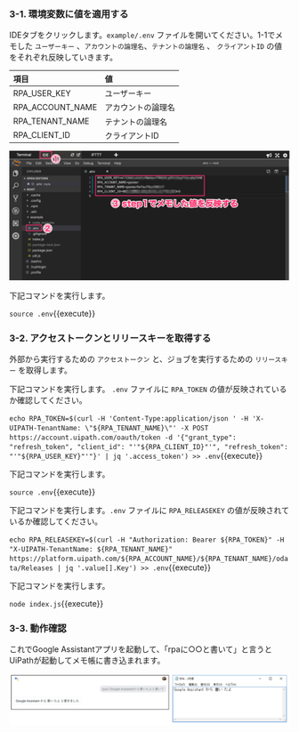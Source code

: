 ### 3-1. 環境変数に値を適用する
IDEタブをクリックします。`example/.env` ファイルを開いてください。1-1でメモした `ユーザーキー` 、`アカウントの論理名`、`テナントの論理名` 、 `クライアントID` の値をそれぞれ反映していきます。

|項目|値|
|:--|:--|
|RPA_USER_KEY| ユーザーキー|
|RPA_ACCOUNT_NAME|アカウントの論理名|
|RPA_TENANT_NAME|テナントの論理名|
|RPA_CLIENT_ID|クライアントID|

![s300](https://raw.githubusercontent.com/gaomar/katacoda-scenarios/master/uipath-ifttt-playground/images/s300.png)

下記コマンドを実行します。

`source .env`{{execute}}

### 3-2. アクセストークンとリリースキーを取得する
外部から実行するための `アクセストークン` と、ジョブを実行するための `リリースキー` を取得します。

下記コマンドを実行します。 `.env` ファイルに `RPA_TOKEN` の値が反映されているか確認してください。

`echo RPA_TOKEN=$(curl -H 'Content-Type:application/json ' -H 'X-UIPATH-TenantName: \"${RPA_TENANT_NAME}\"' -X POST https://account.uipath.com/oauth/token -d '{"grant_type": "refresh_token", "client_id": "'"${RPA_CLIENT_ID}"'", "refresh_token": "'"${RPA_USER_KEY}"'"}' | jq '.access_token') >> .env`{{execute}}

下記コマンドを実行します。

`source .env`{{execute}}

下記コマンドを実行します。`.env` ファイルに `RPA_RELEASEKEY` の値が反映されているか確認してください。

`echo RPA_RELEASEKEY=$(curl -H "Authorization: Bearer ${RPA_TOKEN}" -H "X-UIPATH-TenantName: ${RPA_TENANT_NAME}" https://platform.uipath.com/${RPA_ACCOUNT_NAME}/${RPA_TENANT_NAME}/odata/Releases | jq '.value[].Key') >> .env`{{execute}}

下記コマンドを実行します。

`node index.js`{{execute}}

### 3-3. 動作確認
これでGoogle Assistantアプリを起動して、「rpaに○○と書いて」と言うとUiPathが起動してメモ帳に書き込まれます。

![s301](https://raw.githubusercontent.com/gaomar/katacoda-scenarios/master/uipath-ifttt-playground/images/s301.png)